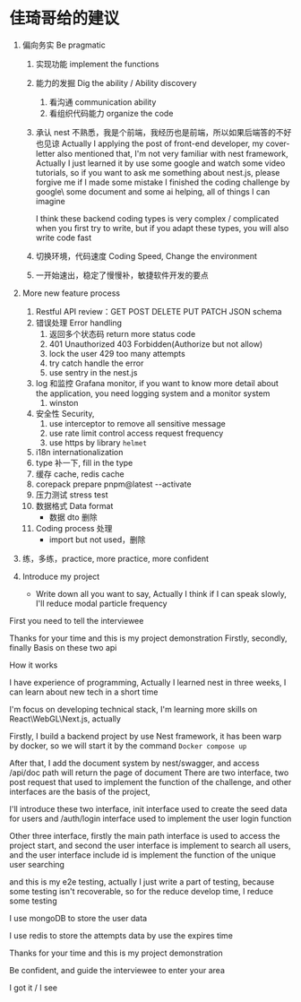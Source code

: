 # 佳琦哥给的建议

1. 偏向务实 Be pragmatic

   1. 实现功能 implement the functions
   2. 能力的发掘 Dig the ability / Ability discovery
      1. 看沟通 communication ability
      2. 看组织代码能力 organize the code
   3. 承认 nest 不熟悉，我是个前端，我经历也是前端，所以如果后端答的不好也见谅
      Actually I applying the post of front-end developer, my cover-letter also mentioned that, I'm not very familiar with nest framework, Actually I just learned it by use some google and watch some video tutorials, so if you want to ask me something about nest.js, please forgive me if I made some mistake
      I finished the coding challenge by google\ some document and some ai helping, all of things I can imagine

      I think these backend coding types is very complex / complicated when you first try to write, but if you adapt these types, you will also write code fast

   4. 切换环境，代码速度 Coding Speed, Change the environment
   5. 一开始速出，稳定了慢慢补，敏捷软件开发的要点

2. More new feature process

   1. Restful API review：GET POST DELETE PUT PATCH JSON schema
   2. 错误处理 Error handling
      1. 返回多个状态码 return more status code
      2. 401 Unauthorized 403 Forbidden(Authorize but not allow)
      3. lock the user 429 too many attempts
      4. try catch handle the error
      5. use sentry in the nest.js
   3. log 和监控 Grafana monitor, if you want to know more detail about the application, you need logging system and a monitor system
      1. winston
   4. 安全性 Security,
      1. use interceptor to remove all sensitive message
      2. use rate limit control access request frequency
      3. use https by library `helmet`
   5. i18n internationalization
   6. type 补一下, fill in the type
   7. 缓存 cache, redis cache
   8. corepack prepare pnpm@latest --activate
   9. 压力测试 stress test
   10. 数据格式 Data format
       - 数据 dto 删除
   11. Coding process 处理
       - import but not used，删除

3. 练，多练，practice, more practice, more confident

4. Introduce my project
   - Write down all you want to say, Actually I think if I can speak slowly, I'll reduce modal particle frequency

First you need to tell the interviewee

Thanks for your time and this is my project demonstration
Firstly, secondly, finally
Basis on these two api

How it works

I have experience of programming, Actually I learned nest in three weeks, I can learn about new tech in a short time

I'm focus on developing technical stack, I'm learning more skills on React\WebGL\Next.js, actually

Firstly, I build a backend project by use Nest framework, it has been warp by docker, so we will start it by the command `Docker compose up`

After that, I add the document system by nest/swagger, and access /api/doc path will return the page of document
There are two interface, two post request that used to implement the function of the challenge, and other interfaces are the basis of the project,

I'll introduce these two interface, init interface used to create the seed data for users and /auth/login interface used to implement the user login function

Other three interface, firstly the main path interface is used to access the project start, and second the user interface is implement to search all users, and the user interface include id is implement the function of the unique user searching

and this is my e2e testing, actually I just write a part of testing, because some testing isn't recoverable, so for the reduce develop time, I reduce some testing

I use mongoDB to store the user data

I use redis to store the attempts data by use the expires time

Thanks for your time and this is my project demonstration

Be confident, and guide the interviewee to enter your area

I got it / I see
